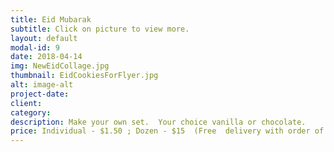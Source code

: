 ```yaml
---
title: Eid Mubarak
subtitle: Click on picture to view more.
layout: default
modal-id: 9
date: 2018-04-14
img: NewEidCollage.jpg
thumbnail: EidCookiesForFlyer.jpg
alt: image-alt
project-date: 
client: 
category: 
description: Make your own set.  Your choice vanilla or chocolate. 
price: Individual - $1.50 ; Dozen - $15  (Free  delivery with order of $25 or more)
---
```

